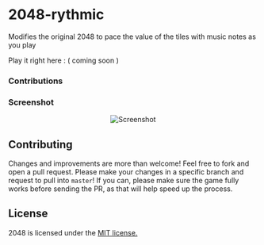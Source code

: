 # 2048-rythmic

Modifies the original 2048 to pace the value of the tiles with music notes as
you play

Play it right here : ( coming soon )

### Contributions

### Screenshot

<p align="center">
  <img src="" alt="Screenshot"/>
</p>


## Contributing
Changes and improvements are more than welcome! Feel free to fork and open a pull request. Please make your changes in a specific branch and request to pull into `master`! If you can, please make sure the game fully works before sending the PR, as that will help speed up the process.

## License
2048 is licensed under the [MIT license.](https://github.com/gabrielecirulli/2048/blob/master/LICENSE.txt)

